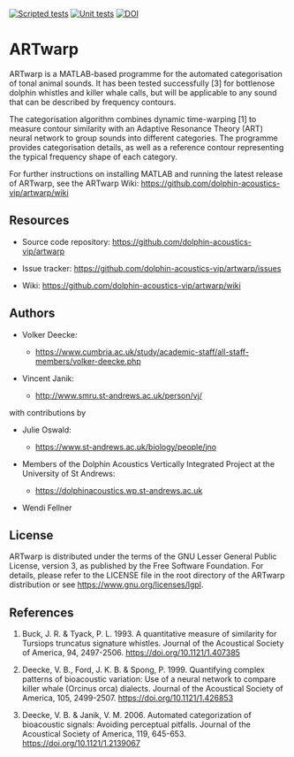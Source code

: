 [![Scripted tests](https://github.com/dolphin-acoustics-vip/artwarp/actions/workflows/CI-script.yml/badge.svg)](https://github.com/dolphin-acoustics-vip/artwarp/actions/workflows/CI-script.yml)
[![Unit tests](https://github.com/dolphin-acoustics-vip/artwarp/actions/workflows/CI-tests.yml/badge.svg)](https://github.com/dolphin-acoustics-vip/artwarp/actions/workflows/CI-tests.yml)
[![DOI](https://zenodo.org/badge/DOI/10.5281/zenodo.7713614.svg)](https://doi.org/10.5281/zenodo.7713614)

# ARTwarp 

ARTwarp is a MATLAB-based programme for the automated categorisation of tonal
animal sounds. It has been tested successfully [3] for bottlenose dolphin whistles
and killer whale calls, but will be applicable to any sound that can be
described by frequency contours.

The categorisation algorithm combines dynamic time-warping [1] to measure contour 
similarity with an Adaptive Resonance Theory (ART) neural network to group sounds 
into different categories. The programme provides categorisation details, as well 
as a reference contour representing the typical frequency shape of each category.

For further instructions on installing MATLAB and running the latest release of ARTwarp, see 
the ARTwarp Wiki: https://github.com/dolphin-acoustics-vip/artwarp/wiki


## Resources

- Source code repository: https://github.com/dolphin-acoustics-vip/artwarp

- Issue tracker: https://github.com/dolphin-acoustics-vip/artwarp/issues

- Wiki: https://github.com/dolphin-acoustics-vip/artwarp/wiki


## Authors

- Volker Deecke: 
  - https://www.cumbria.ac.uk/study/academic-staff/all-staff-members/volker-deecke.php

- Vincent Janik:
  - http://www.smru.st-andrews.ac.uk/person/vj/

with contributions by

- Julie Oswald:
  - https://www.st-andrews.ac.uk/biology/people/jno

- Members of the Dolphin Acoustics Vertically Integrated Project
  at the University of St Andrews:
  - https://dolphinacoustics.wp.st-andrews.ac.uk

- Wendi Fellner


## License

ARTwarp is distributed under the terms of the GNU Lesser General Public
License, version 3, as published by the Free Software Foundation. For
details, please refer to the LICENSE file in the root directory of the
ARTwarp distribution or see https://www.gnu.org/licenses/lgpl.


## References

1. Buck, J. R. & Tyack, P. L. 1993. A quantitative measure of similarity for 
Tursiops truncatus signature whistles. Journal of the Acoustical Society of 
America, 94, 2497-2506. https://doi.org/10.1121/1.407385 

2. Deecke, V. B., Ford, J. K. B. & Spong, P. 1999. Quantifying complex patterns 
of bioacoustic variation: Use of a neural network to compare killer whale 
(Orcinus orca) dialects. Journal of the Acoustical Society of America, 105, 
2499-2507. https://doi.org/10.1121/1.426853 

3. Deecke, V. B. & Janik, V. M. 2006. Automated categorization of bioacoustic
signals: Avoiding perceptual pitfalls. Journal of the Acoustical Society of
America, 119, 645-653. https://doi.org/10.1121/1.2139067
